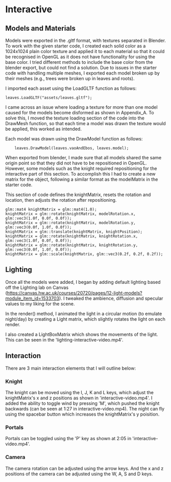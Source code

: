 # Interactive

## Models and Materials

Models were exported in the .gltf format, with textures separated in Blender. To work with the given starter code, I created each solid color as a 1024x1024 plain color texture and applied it to each material so that it could be recognised in OpenGL as it does not have functionality for using the base color. I tried different methods to include the base color from the blender export, but could not find a solution. Due to issues in the starter code with handling multiple meshes, I exported each model broken up by their meshes (e.g., trees were broken up in leaves and roots).

I imported each asset using the LoadGLTF function as follows:

```
leaves.LoadGLTF("assets/leaves.gltf");
```

I came across an issue where loading a texture for more than one model caused for the models become disformed as shown in Appendix_A. To solve this, I moved the texture loading section of the code into the DrawMesh function, so that each time a model was drawn the texture would be applied, this worked as intended.

Each model was drawn using the DrawModel function as follows:

```
	leaves.DrawModel(leaves.vaoAndEbos, leaves.model);
```

When exported from blender, I made sure that all models shared the same origin point so that they did not have to be repositioned in OpenGL. However, some models such as the knight required repositioning for the interactive part of this section. To accomplish this I had to create a new matrix for the object, following a similar format as the modelMatrix in the starter code.

This section of code defines the knightMatrix, resets the rotation and location, then adjusts the rotation after repositioning.

```
glm::mat4 knightMatrix = glm::mat4(1.0);
knightMatrix = glm::rotate(knightMatrix, modelRotation.x, glm::vec3(1.0f, 0.0f, 0.0f));
knightMatrix = glm::rotate(knightMatrix, modelRotation.y, glm::vec3(0.0f, 1.0f, 0.0f));
knightMatrix = glm::translate(knightMatrix, knightPosition);
knightMatrix = glm::rotate(knightMatrix, knightRotation.x, glm::vec3(1.0f, 0.0f, 0.0f));
knightMatrix = glm::rotate(knightMatrix, knightRotation.y, glm::vec3(0.0f, 1.0f, 0.0f));
knightMatrix = glm::scale(knightMatrix, glm::vec3(0.2f, 0.2f, 0.2f));
```

## Lighting

Once all the models were added, I began by adding default lighting based off the Lighting lab on Canvas (https://canvas.hw.ac.uk/courses/20720/pages/12-light-models?module_item_id=1533703). I tweaked the ambience, diffusion and specular values to my liking for the scene.

In the render() method, I animated the light in a circular motion (to emulate night/day) by creating a Light matrix, which slightly rotates the light on each render.

I also created a LightBoxMatrix which shows the movements of the light. This can be seen in the 'lighting-interactive-video.mp4'.

## Interaction

There are 3 main interaction elements that I will outline below:

### Knight

The knight can be moved using the I, J, K and L keys, which adjust the knightMatrix's x and z positions as shown in 'interactive-video.mp4'. I added the ability to toggle wind by pressing 'M', which pushed the knight backwards (can be seen at 1:27 in interactive-video.mp4). The night can fly using the spacebar button which increases the knightMatrix's y poisition.

### Portals

Portals can be toggled using the 'P' key as shown at 2:05 in 'interactive-video.mp4'.

### Camera

The camera rotation can be adjusted using the arrow keys. And the x and z positions of the camera can be adjusted using the W, A, S and D keys.
